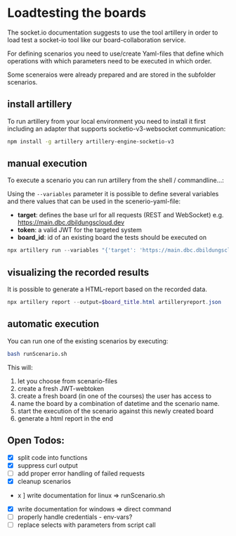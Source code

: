 # Loadtesting the boards

The socket.io documentation suggests to use the tool artillery in order to load test a socket-io tool like our board-collaboration service.

For defining scenarios you need to use/create Yaml-files that define which operations with which parameters need to be executed in which order.

Some sceneraios were already prepared and are stored in the subfolder scenarios.

## install artillery

To run artillery from your local environment you need to install it first including an adapter that supports socketio-v3-websocket communication:

```sh
npm install -g artillery artillery-engine-socketio-v3
```

## manual execution

To execute a scenario you can run artillery from the shell / commandline...:

Using the `--variables` parameter it is possible to define several variables and there values that can be used in the scenerio-yaml-file:

- **target**: defines the base url for all requests (REST and WebSocket)
  e.g. https://main.dbc.dbildungscloud.dev
- **token**: a valid JWT for the targeted system
- **board_id**: id of an existing board the tests should be executed on

```powershell
npx artillery run --variables "{'target': 'https://main.dbc.dbildungscloud.dev', 'token': 'eJ....', 'board_id': '668d0e03bf3689d12e1e86fb' }" './scenarios/3users.yml' --output artilleryreport.json
```

## visualizing the recorded results

It is possible to generate a HTML-report based on the recorded data.

```powershell
npx artillery report --output=$board_title.html artilleryreport.json
```

## automatic execution

You can run one of the existing scenarios by executing:

```bash
bash runScenario.sh
```

This will:

1. let you choose from scenario-files
2. create a fresh JWT-webtoken
3. create a fresh board (in one of the courses) the user has access to
4. name the board by a combination of datetime and the scenario name.
5. start the execution of the scenario against this newly created board
6. generate a html report in the end

## Open Todos:

- [x] split code into functions
- [x] suppress curl output
- [ ] add proper error handling of failed requests
- [x] cleanup scenarios
- x ] write documentation for linux => runScenario.sh
- [x] write documentation for windows => direct command
- [ ] properly handle credentials - env-vars?
- [ ] replace selects with parameters from script call
